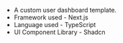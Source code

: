 - A custom user dashboard template.
- Framework used - Next.js
- Language used - TypeScript
- UI Component Library - Shadcn


